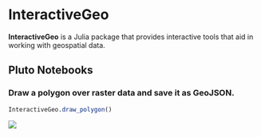 # InteractiveGeo

**InteractiveGeo** is a Julia package that provides interactive tools that aid in working with geospatial data.

## Pluto Notebooks

### Draw a polygon over raster data and save it as GeoJSON.

```julia
InteractiveGeo.draw_polygon()
```

![](https://user-images.githubusercontent.com/8075494/214069257-b73fb7f3-a63d-46a0-8da6-cc1045d5dd8b.png)
